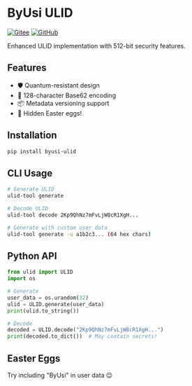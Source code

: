 # ByUsi ULID

[![Gitee](https://img.shields.io/badge/Gitee-ByUsi-red)](https://gitee.com/byusi/ulid)
[![GitHub](https://img.shields.io/badge/GitHub-ByUsi-blue)](https://github.com/ByUsiTeam/ulid)

Enhanced ULID implementation with 512-bit security features.

## Features
- 🛡️ Quantum-resistant design
- 🔢 128-character Base62 encoding
- 📦 Metadata versioning support
- 🎉 Hidden Easter eggs!

## Installation
```bash
pip install byusi-ulid
```

## CLI Usage
```bash
# Generate ULID
ulid-tool generate

# Decode ULID
ulid-tool decode 2Kp9QhNz7mFvLjW8cR1XgH...

# Generate with custom user data
ulid-tool generate -u a1b2c3... (64 hex chars)
```

## Python API
```python
from ulid import ULID
import os

# Generate
user_data = os.urandom(32)
ulid = ULID.generate(user_data)
print(ulid.to_string())

# Decode
decoded = ULID.decode("2Kp9QhNz7mFvLjW8cR1XgH...")
print(decoded.to_dict())  # May contain secrets!
```

## Easter Eggs
Try including "ByUsi" in user data 😉
